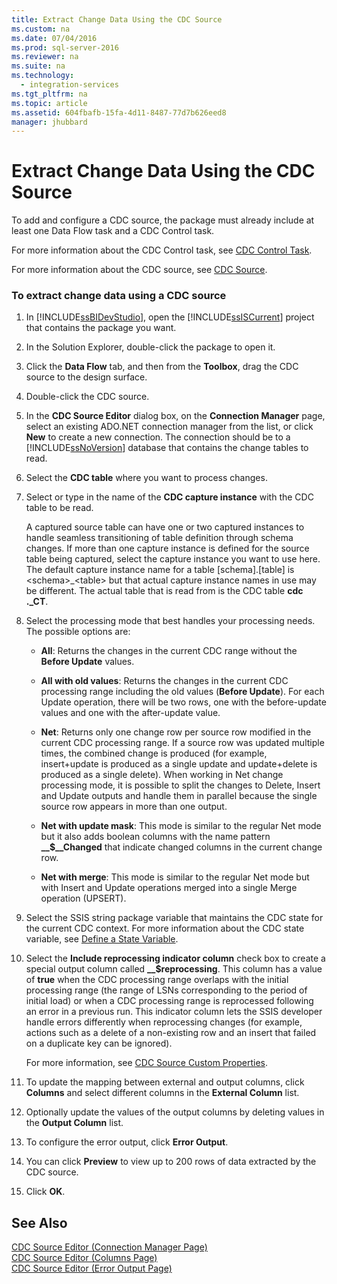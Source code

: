 ```yaml
---
title: Extract Change Data Using the CDC Source
ms.custom: na
ms.date: 07/04/2016
ms.prod: sql-server-2016
ms.reviewer: na
ms.suite: na
ms.technology: 
  - integration-services
ms.tgt_pltfrm: na
ms.topic: article
ms.assetid: 604fbafb-15fa-4d11-8487-77d7b626eed8
manager: jhubbard
---
```

# Extract Change Data Using the CDC Source
To add and configure a CDC source, the package must already include at least one Data Flow task and a CDC Control task.  
  
 For more information about the CDC Control task, see [CDC Control Task](../../Topics/TopicNameNotContainA/CDC-Control-Task.md).  
  
 For more information about the CDC source, see [CDC Source](../../Topics/TopicNameNotContainA/CDC-Source.md).  
  
### To extract change data using a CDC source  
  
1.  In [!INCLUDE[ssBIDevStudio](../../Topics/TopicNameContainA/includes/ssBIDevStudio_md.md)], open the [!INCLUDE[ssISCurrent](../../Topics/TopicNameContainA/includes/ssISCurrent_md.md)] project that contains the package you want.  
  
2.  In the Solution Explorer, double-click the package to open it.  
  
3.  Click the **Data Flow** tab, and then from the **Toolbox**, drag the CDC source to the design surface.  
  
4.  Double-click the CDC source.  
  
5.  In the **CDC Source Editor** dialog box, on the **Connection Manager** page, select an existing ADO.NET connection manager from the list, or click **New** to create a new connection. The connection should be to a [!INCLUDE[ssNoVersion](../../Topics/TopicNameContainA/includes/ssNoVersion_md.md)] database that contains the change tables to read.  
  
6.  Select the **CDC table** where you want to process changes.  
  
7.  Select or type in the name of the **CDC capture instance** with the CDC table to be read.  
  
     A captured source table can have one or two captured instances to handle seamless transitioning of table definition through schema changes. If more than one capture instance is defined for the source table being captured, select the capture instance you want to use here. The default capture instance name for a table [schema].[table] is <schema\>_<table\> but that actual capture instance names in use may be different. The actual table that is read from is the CDC table **cdc .<capture-instance>_CT**.  
  
8.  Select the processing mode that best handles your processing needs. The possible options are:  
  
    -   **All**: Returns the changes in the current CDC range without the **Before Update** values.  
  
    -   **All with old values**: Returns the changes in the current CDC processing range including the old values (**Before Update**). For each Update operation, there will be two rows, one with the before-update values and one with the after-update value.  
  
    -   **Net**: Returns only one change row per source row modified in the current CDC processing range. If a source row was updated multiple times, the combined change is produced (for example, insert+update is produced as a single update and update+delete is produced as a single delete). When working in Net change processing mode, it is possible to split the changes to Delete, Insert and Update outputs and handle them in parallel because the single source row appears in more than one output.  
  
    -   **Net with update mask**: This mode is similar to the regular Net mode but it also adds boolean columns with the name pattern **__$<column-name>\__Changed** that indicate changed columns in the current change row.  
  
    -   **Net with merge**: This mode is similar to the regular Net mode but with Insert and Update operations merged into a single Merge operation (UPSERT).  
  
9. Select the SSIS string package variable that maintains the CDC state for the current CDC context. For more information about the CDC state variable, see [Define a State Variable](../../Topics/TopicNameContainA/Define-a-State-Variable.md).  
  
10. Select the **Include reprocessing indicator column** check box to create a special output column called **__$reprocessing**. This column has a value of **true** when the CDC processing range overlaps with the initial processing range (the range of LSNs corresponding to the period of initial load) or when a CDC processing range is reprocessed following an error in a previous run. This indicator column lets the SSIS developer handle errors differently when reprocessing changes (for example, actions such as a delete of a non-existing row and an insert that failed on a duplicate key can be ignored).  
  
     For more information, see [CDC Source Custom Properties](../../Topics/TopicNameNotContainA/CDC-Source-Custom-Properties.md).  
  
11. To update the mapping between external and output columns, click **Columns** and select different columns in the **External Column** list.  
  
12. Optionally update the values of the output columns by deleting values in the **Output Column** list.  
  
13. To configure the error output, click **Error Output**.  
  
14. You can click **Preview** to view up to 200 rows of data extracted by the CDC source.  
  
15. Click **OK**.  
  
## See Also  
 [CDC Source Editor (Connection Manager Page)](../../Topics/TopicNameNotContainA/CDC-Source-Editor--Connection-Manager-Page-.md)   
 [CDC Source Editor (Columns Page)](../../Topics/TopicNameNotContainA/CDC-Source-Editor--Columns-Page-.md)   
 [CDC Source Editor (Error Output Page)](../../Topics/TopicNameNotContainA/CDC-Source-Editor--Error-Output-Page-.md)